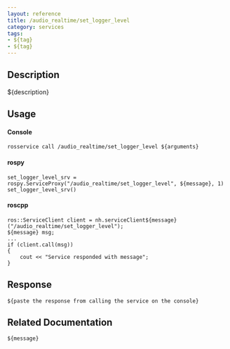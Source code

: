 ```yaml
---
layout: reference
title: /audio_realtime/set_logger_level
category: services
tags: 
- ${tag} 
- ${tag}
---
```


## Description
${description}

## Usage
#### Console
```
rosservice call /audio_realtime/set_logger_level ${arguments}
```

#### rospy
```
set_logger_level_srv = rospy.ServiceProxy("/audio_realtime/set_logger_level", ${message}, 1)
set_logger_level_srv()
```

#### roscpp
```
ros::ServiceClient client = nh.serviceClient${message}("/audio_realtime/set_logger_level");
${message} msg;
...
if (client.call(msg))
{
    cout << "Service responded with message";
}
```

## Response
```
${paste the response from calling the service on the console}
```

## Related Documentation
``${message}``